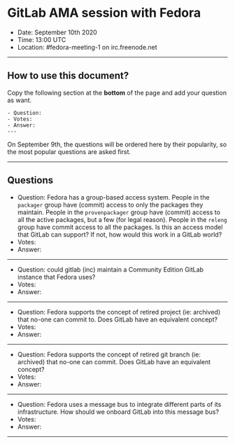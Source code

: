 # GitLab AMA session with Fedora

- Date: September 10th 2020 
- Time: 13:00 UTC
- Location: #fedora-meeting-1 on irc.freenode.net 

---

## How to use this document?

Copy the following section at the **bottom** of the page and add your question as want.

````
- Question:
- Votes: 
- Answer:
---
````

On September 9th, the questions will be ordered here by their popularity, so the most popular questions are asked first.

---

## Questions

- Question: Fedora has a group-based access system. People in the `packager` group have (commit) access to only the packages they maintain. People in the `provenpackager` group have (commit) access to all the active packages, but a few (for legal reason). People in the `releng` group have commit access to all the packages. Is this an access model that GitLab can support? If not, how would this work in a GitLab world?
- Votes:
- Answer: 
---

- Question: could gitlab (inc) maintain a Community Edition GitLab instance that Fedora uses?
- Votes:
- Answer: 
---

- Question: Fedora supports the concept of retired project (ie: archived) that no-one can commit to. Does GitLab have an equivalent concept?
- Votes: 
- Answer:
---

- Question: Fedora supports the concept of retired git branch (ie: archived) that no-one can commit. Does GitLab have an equivalent concept?
- Votes: 
- Answer:
---

- Question: Fedora uses a message bus to integrate different parts of its infrastructure. How should we onboard GitLab into this message bus?
- Votes: 
- Answer:
---